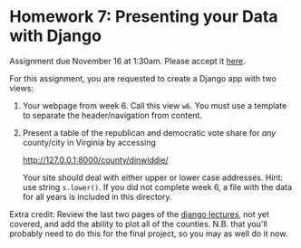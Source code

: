 # Homework 7: Presenting your Data with Django

Assignment due November 16 at 1:30am.  Please accept it [here](https://classroom.github.com/assignment-invitations/b113cb352b93c0517bde542d62df9b6e).

For this assignment, you are requested to create a Django app with two views:

1. Your webpage from week 6.  Call this view `w6`.  You must use a template to separate the header/navigation from content.
2. Present a table of the republican and democratic vote share for _any_ county/city in Virginia by accessing

   http://127.0.0.1:8000/county/dinwiddie/
   
   Your site should deal with either upper or lower case addresses.  Hint: use string `s.lower()`.
   If you did not complete week 6, a file with the data for all years is included in this directory.
   
Extra credit: Review the last two pages of the [django lectures](https://github.com/harris-ippp/lectures/blob/master/07/dynamic.pdf), not yet covered, and add the ability to plot all of the counties.  N.B. that you'll probably need to do this for the final project, so you may as well do it now.
